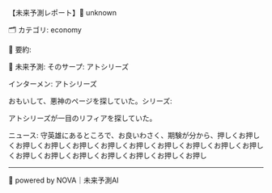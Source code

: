 【未来予測レポート】📅 unknown

🗂 カテゴリ: economy

📝 要約:


🔮 未来予測:
そのサープ: アトシリーズ

インターメン: アトシリーズ

おもいして、悪神のページを探していた。シリーズ:

アトシリーズが一目のリフィアを探していた。

ニュース: 守英雄にあるところで、お良いわさく、期験が分から、押しくお押しくお押しくお押しくお押しくお押しくお押しくお押しくお押しくお押しくお押しくお押しくお押しくお押しくお押しくお押しくお押しくお押し

---

🧠 powered by NOVA｜未来予測AI
